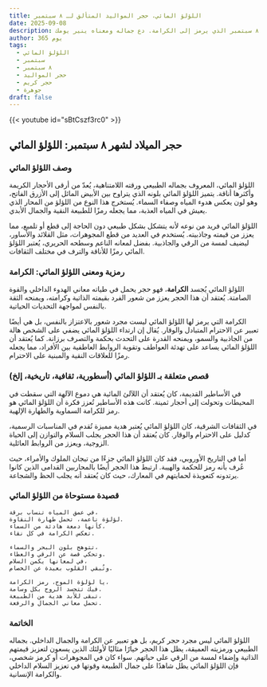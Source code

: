 ```yaml
---
title: اللؤلؤ المائي، حجر المواليد المتألق لـ ٨ سبتمبر
date: 2025-09-08
description: اشعر بأهمية اللؤلؤ المائي، حجر المواليد لـ ٨ سبتمبر الذي يرمز إلى الكرامة. دع جماله ومعناه ينير يومك.
author: 365 يوم
tags:
  - اللؤلؤ المائي
  - سبتمبر
  - ٨ سبتمبر
  - حجر المواليد
  - حجر كريم
  - جوهرة
draft: false
---
```


{{< youtube id="sBtCszf3rc0" >}}

## حجر الميلاد لشهر ٨ سبتمبر: اللؤلؤ المائي

### وصف اللؤلؤ المائي

اللؤلؤ المائي، المعروف بجماله الطبيعي ورقته اللامتناهية، يُعدّ من أرقى الأحجار الكريمة وأكثرها أناقة. يتميز اللؤلؤ المائي بلونه الذي يتراوح بين الأبيض المائل إلى الأزرق الفاتح، وهو لون يعكس هدوء المياه وصفاء السماء. يُستخرج هذا النوع من اللؤلؤ من المحار الذي يعيش في المياه العذبة، مما يجعله رمزًا للطبيعة النقية والجمال الأبدي.

اللؤلؤ المائي فريد من نوعه لأنه يتشكل بشكل طبيعي دون الحاجة إلى قطع أو تلميع، مما يعزز من قيمته وجاذبيته. يُستخدم في العديد من قطع المجوهرات، مثل القلائد والأساور، ليضيف لمسة من الرقي والجاذبية. بفضل لمعانه الناعم وسطحه الحريري، يُعتبر اللؤلؤ المائي رمزًا للأناقة والترف في مختلف الثقافات.

### رمزية ومعنى اللؤلؤ المائي: الكرامة

اللؤلؤ المائي يُجسد **الكرامة**، فهو حجر يحمل في طياته معاني الهدوء الداخلي والقوة الصامتة. يُعتقد أن هذا الحجر يعزز من شعور الفرد بقيمته الذاتية وكرامته، ويمنحه الثقة بالنفس لمواجهة التحديات الحياتية.

الكرامة التي يرمز لها اللؤلؤ المائي ليست مجرد شعور بالاعتزاز بالنفس، بل هي أيضًا تعبير عن الاحترام المتبادل والوقار. يُقال إن ارتداء اللؤلؤ المائي يضفي على الشخص هالة من الجاذبية والسمو، ويمنحه القدرة على التحدث بحكمة والتصرف برزانة. كما يُعتقد أن اللؤلؤ المائي يساعد على تهدئة العواطف وتقوية الروابط العاطفية بين الأفراد، مما يجعله رمزًا للعلاقات النقية والمبنية على الاحترام.

### قصص متعلقة بـ اللؤلؤ المائي (أسطورية، ثقافية، تاريخية، إلخ)

في الأساطير القديمة، كان يُعتقد أن اللآلئ المائية هي دموع الآلهة التي سقطت في المحيطات وتحولت إلى أحجار ثمينة. كانت هذه الأساطير تُعزز فكرة أن اللؤلؤ المائي هو رمز للكرامة السماوية والطهارة الإلهية.

في الثقافات الشرقية، كان اللؤلؤ المائي يُعتبر هدية مميزة تُقدم في المناسبات الرسمية، كدليل على الاحترام والوقار. كان يُعتقد أن هذا الحجر يجلب السلام والتوازن إلى الحياة الزوجية، ويعزز من الروابط العائلية.

أما في التاريخ الأوروبي، فقد كان اللؤلؤ المائي جزءًا من تيجان الملوك والأمراء، حيث عُرف بأنه رمز للحكمة والهيبة. ارتبط هذا الحجر أيضًا بالمحاربين القدامى الذين كانوا يرتدونه كتعويذة لحمايتهم في المعارك، حيث كان يُعتقد أنه يجلب الحظ والشجاعة.

### قصيدة مستوحاة من اللؤلؤ المائي

```
في عمق المياه تنساب برقة،  
لؤلؤة ناعمة، تحمل طهارة النقاوة.  
كأنها دمعة هادئة من السماء،  
تعكس الكرامة في كل نقاء.  

تتوهج بلون البحر والسماء،  
وتحكي قصة عن الرقي والعطاء.  
في لمعانها يكمن السلام،  
وتُبقي القلوب بعيدة عن الخصام.  

يا لؤلؤة الموج، رمز الكرامة،  
فيك تتجسد الروح بكل وسامة.  
تبقى للأبد هدية من الطبيعة،  
تحمل معاني الجمال والرفعة.
```

### الخاتمة

اللؤلؤ المائي ليس مجرد حجر كريم، بل هو تعبير عن الكرامة والجمال الداخلي. بجماله الطبيعي ورمزيته العميقة، يظل هذا الحجر خيارًا مثاليًا لأولئك الذين يسعون لتعزيز قيمتهم الذاتية وإضفاء لمسة من الرقي على حياتهم. سواء كان في المجوهرات أو كرمز شخصي، فإن اللؤلؤ المائي يظل شاهدًا على جمال الطبيعة وقوتها في تعزيز السلام الداخلي والكرامة الإنسانية.